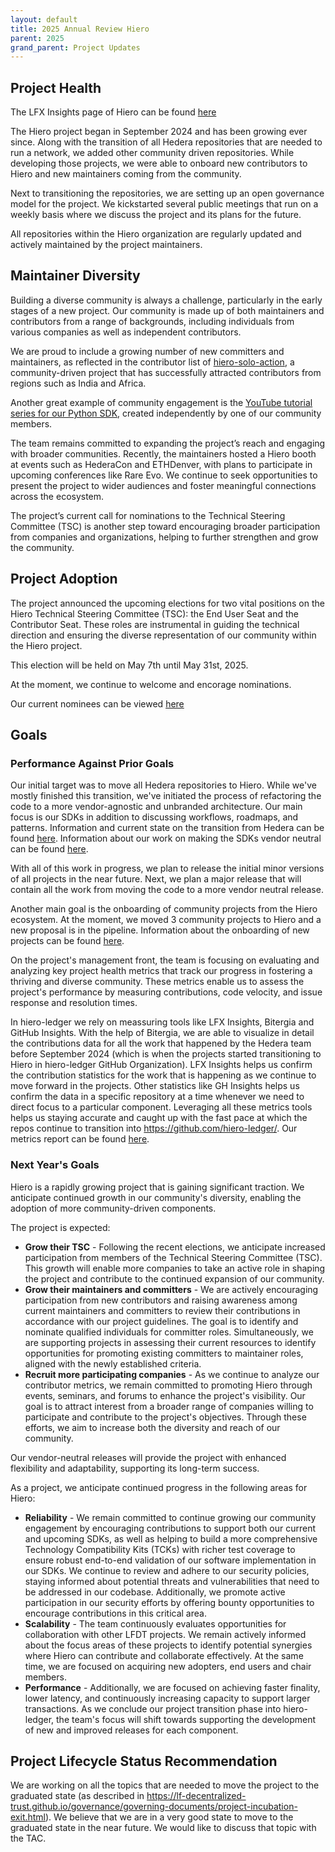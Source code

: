 ```yaml
---
layout: default
title: 2025 Annual Review Hiero
parent: 2025
grand_parent: Project Updates
---
```


## Project Health

The LFX Insights page of Hiero can be found [here](https://insights.lfx.linuxfoundation.org/foundation/lf-decentralized-trust/overview/github?project=hiero)

The Hiero project began in September 2024 and has been growing ever since.
Along with the transition of all Hedera repositories that are needed to run a network, we added  other community driven repositories.
While developing those projects, we were able to onboard new contributors to Hiero and new maintainers coming from the community.

Next to transitioning the repositories, we are setting up an open governance model for the project.
We kickstarted several public meetings that run on a weekly basis where we discuss the project and its plans for the future.

All repositories within the Hiero organization are regularly updated and actively maintained by the project maintainers.

## Maintainer Diversity

Building a diverse community is always a challenge, particularly in the early stages of a new project. Our community is made up of both maintainers and contributors from a range of backgrounds, including individuals from various companies as well as independent contributors.

We are proud to include a growing number of new committers and maintainers, as reflected in the contributor list of [hiero-solo-action](https://github.com/hiero-ledger/hiero-solo-action), a community-driven project that has successfully attracted contributors from regions such as India and Africa.

Another great example of community engagement is the [YouTube tutorial series for our Python SDK](https://www.youtube.com/playlist?list=PL6uVtTx-oqY8V-HBfenONJrsA0Z8xJymX), created independently by one of our community members.

The team remains committed to expanding the project’s reach and engaging with broader communities. Recently, the maintainers hosted a Hiero booth at events such as HederaCon and ETHDenver, with plans to participate in upcoming conferences like Rare Evo. We continue to seek opportunities to present the project to wider audiences and foster meaningful connections across the ecosystem.

The project’s current call for nominations to the Technical Steering Committee (TSC) is another step toward encouraging broader participation from companies and organizations, helping to further strengthen and grow the community.

## Project Adoption

The project announced the upcoming elections for two vital positions on the Hiero Technical Steering Committee (TSC): the End User Seat and the Contributor Seat.
These roles are instrumental in guiding the technical direction and ensuring the diverse representation of our community within the Hiero project.

This election will be held on May 7th until May 31st, 2025.

At the moment, we continue to welcome and encorage nominations.

Our current nominees can be viewed [here](https://github.com/hiero-ledger/governance/tree/main/elections/nominees/mar-2025-election)

## Goals

### Performance Against Prior Goals

Our initial target was to move all Hedera repositories to Hiero.
While we've mostly finished this transition, we've initiated the process of refactoring the code to a more vendor-agnostic and unbranded architecture.
Our main focus is our SDKs in addition to discussing workflows, roadmaps, and patterns.
Information and current state on the transition from Hedera can be found [here](https://github.com/hiero-ledger/hiero/blob/main/transition.md).
Information about our work on making the SDKs vendor neutral can be found [here](https://github.com/hiero-ledger/hiero/blob/main/blog/2025-03-17-sdk-workflows.md).

With all of this work in progress, we plan to release the initial minor versions of all projects in the near future.
Next, we plan a major release that will contain all the work from moving the code to a more vendor neutral release.

Another main goal is the onboarding of community projects from the Hiero ecosystem.
At the moment, we moved 3 community projects to Hiero and a new proposal is in the pipeline.
Information about the onboarding of new projects can be found [here](https://github.com/hiero-ledger/hiero/blob/main/community-transition.md).

On the project's management front, the team is focusing on evaluating and analyzing key project health metrics that track our progress in fostering a thriving and diverse community.
These metrics enable us to assess the project's performance by measuring contributions, code velocity, and issue response and resolution times.

In hiero-ledger we rely on meassuring tools like LFX Insights, Bitergia and GitHub Insights. With the help of Bitergia, we are able to visualize in detail the contributions data for all the work that happened by the Hedera team before September 2024 (which is when the projects started transitioning to Hiero in hiero-ledger GitHub Organization). LFX Insights helps us confirm the contribution statistics for the work that is happening as we continue to move forward in the projects. Other statistics like GH Insights helps us confirm the data in a specific repository at a time whenever we need to direct focus to a particular component. Leveraging all these metrics tools helps us staying accurate and caught up with the fast pace at which the repos continue to transition into https://github.com/hiero-ledger/.
Our metrics report can be found [here](https://docs.google.com/document/d/e/2PACX-1vRxg-3wU-eg0EWEhAu9SRab_sXwJBy5YDQqoeV6BLq0FnVnoO4V41kPYEDYJovtns6tpq9gkaSaSzlO/pub).

### Next Year's Goals

Hiero is a rapidly growing project that is gaining significant traction. We anticipate continued growth in our community's diversity, enabling the adoption of more community-driven components.

The project is expected:

- **Grow their TSC** - Following the recent elections, we anticipate increased participation from members of the Technical Steering Committee (TSC). This growth will enable more companies to take an active role in shaping the project and contribute to the continued expansion of our community.
- **Grow their maintainers and committers** - We are actively encouraging participation from new contributors and raising awareness among current maintainers and committers to review their contributions in accordance with our project guidelines. The goal is to identify and nominate qualified individuals for committer roles. Simultaneously, we are supporting projects in assessing their current resources to identify opportunities for promoting existing committers to maintainer roles, aligned with the newly established criteria.
- **Recruit more participating companies** - As we continue to analyze our contributor metrics, we remain committed to promoting Hiero through events, seminars, and forums to enhance the project's visibility. Our goal is to attract interest from a broader range of companies willing to participate and contribute to the project's objectives. Through these efforts, we aim to increase both the diversity and reach of our community.

Our vendor-neutral releases will provide the project with enhanced flexibility and adaptability, supporting its long-term success.

As a project, we anticipate continued progress in the following areas for Hiero:

- **Reliability** - We remain committed to continue growing our community engagement by encouraging contributions to support both our current and upcoming SDKs, as well as helping to build a more comprehensive Technology Compatibility Kits (TCKs) with richer test coverage to ensure robust end-to-end validation of our software implementation in our SDKs. We continue to review and adhere to our security policies, staying informed about potential threats and vulnerabilities that need to be addressed in our codebase. Additionally, we promote active participation in our security efforts by offering bounty opportunities to encourage contributions in this critical area.
- **Scalability** - The team continuously evaluates opportunities for collaboration with other LFDT projects. We remain actively informed about the focus areas of these projects to identify potential synergies where Hiero can contribute and collaborate effectively. At the same time, we are focused on acquiring new adopters, end users and chair members.
- **Performance** - Additionally, we are focused on achieving faster finality, lower latency, and continuously increasing capacity to support larger transactions. As we conclude our project transition phase into hiero-ledger, the team's focus will shift towards supporting the development of new and improved releases for each component.

## Project Lifecycle Status Recommendation

We are working on all the topics that are needed to move the project to the graduated state (as described in https://lf-decentralized-trust.github.io/governance/governing-documents/project-incubation-exit.html).
We believe that we are in a very good state to move to the graduated state in the near future.
We would like to discuss that topic with the TAC.
